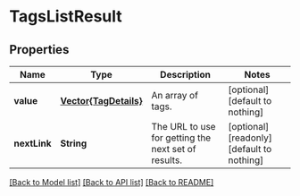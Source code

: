 # TagsListResult


## Properties
Name | Type | Description | Notes
------------ | ------------- | ------------- | -------------
**value** | [**Vector{TagDetails}**](TagDetails.md) | An array of tags. | [optional] [default to nothing]
**nextLink** | **String** | The URL to use for getting the next set of results. | [optional] [readonly] [default to nothing]


[[Back to Model list]](../README.md#models) [[Back to API list]](../README.md#api-endpoints) [[Back to README]](../README.md)



